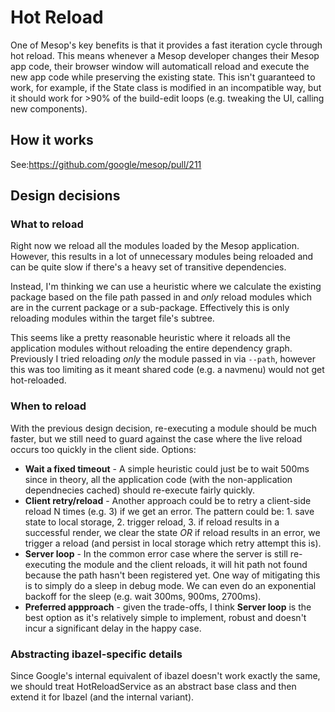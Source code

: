 # Hot Reload

One of Mesop's key benefits is that it provides a fast iteration cycle through hot reload. This means whenever a Mesop developer changes their Mesop app code, their browser window will automaticall reload and execute the new app code while preserving the existing state. This isn't guaranteed to work, for example, if the State class is modified in an incompatible way, but it should work for >90% of the build-edit loops (e.g. tweaking the UI, calling new components).

## How it works

See:https://github.com/google/mesop/pull/211

## Design decisions

### What to reload

Right now we reload all the modules loaded by the Mesop application. However, this results in a lot of unnecessary modules being reloaded and can be quite slow if there's a heavy set of transitive dependencies.

Instead, I'm thinking we can use a heuristic where we calculate the existing package based on the file path passed in and *only* reload modules which are in the current package or a sub-package. Effectively this is only reloading modules within the target file's subtree.

This seems like a pretty reasonable heuristic where it reloads all the application modules without reloading the entire dependency graph. Previously I tried reloading *only* the module passed in via `--path`, however this was too limiting as it meant shared code (e.g. a navmenu) would not get hot-reloaded.

### When to reload

With the previous design decision, re-executing a module should be much faster, but we still need to guard against the case where the live reload occurs too quickly in the client side. Options:

- **Wait a fixed timeout** - A simple heuristic could just be to wait 500ms since in theory, all the application code (with the non-application dependnecies cached) should re-execute fairly quickly.
- **Client retry/reload** - Another approach could be to retry a client-side reload N times (e.g. 3) if we get an error. The pattern could be: 1. save state to local storage, 2. trigger reload, 3. if reload results in a successful render, we clear the state _OR_ if reload results in an error, we trigger a reload (and persist in local storage which retry attempt this is).
- **Server loop** - In the common error case where the server is still re-executing the module and the client reloads, it will hit path not found because the path hasn't been registered yet. One way of mitigating this is to simply do a sleep in debug mode. We can even do an exponential backoff for the sleep (e.g. wait 300ms, 900ms, 2700ms).
- **Preferred appproach** - given the trade-offs, I think **Server loop** is the best option as it's relatively simple to implement, robust and doesn't incur a significant delay in the happy case.

### Abstracting ibazel-specific details

Since Google's internal equivalent of ibazel doesn't work exactly the same, we should treat HotReloadService as an abstract base class and then extend it for Ibazel (and the internal variant).
